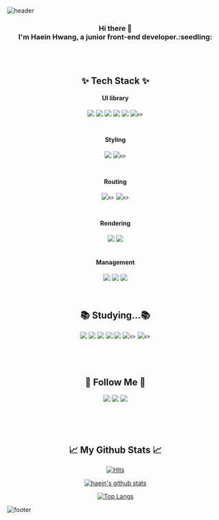 
![header](https://capsule-render.vercel.app/api?type=waving&color=gradient&height=250&section=header&text=Hi!%20I'm%20Hyein!&fontColor=FFFFFF&animation=scaleIn&fontSize=90&fontAlignY=38)

<div align="center">
<h3> Hi there 👋
<br>I'm Haein Hwang, a junior front-end developer.:seedling: </br>
</h3>


<br>
<br>


## ✨ Tech Stack ✨


#### UI library 
<div>
 <img src="https://img.shields.io/badge/HTML5-E34F26?style=flat&logo=HTML5&logoColor=white"/>
 <img src="https://img.shields.io/badge/CSS3-1572B6?style=flat&logo=CSS3&logoColor=white"/>
 <img src="https://img.shields.io/badge/JavaScript-F7DF1E?style=flat&logo=JavaScript&logoColor=white"/>
 <img src="https://img.shields.io/badge/React-61DAFB?style=flat&logo=React&logoColor=white"/>
 <img src="https://img.shields.io/badge/React Hooks-EC5990?style=flat&logo=reacthookfor&logoColor=white"/>
 <img src="https://img.shields.io/badge/TypeScript-3178C6?style=flat&logo=TypeScript&logoColor=white"/>✏️
</div>

<br>

#### Styling
  <div>
  <img src="https://img.shields.io/badge/Css Modules-1572B6?style=flat&logo=cssmodules&logoColor=white"/>
  <img src="https://img.shields.io/badge/Sass-CC6699?style=flat&logo=sass&logoColor=white"/>✏️
  </div>

<br>

#### Routing
 <div>
 <img src="https://img.shields.io/badge/React Router-CA4245?style=flat&logo=reactrouter&logoColor=white"/>✏️ 
 <img src="https://img.shields.io/badge/Next.js-F7DF1E?style=flat&logo=Next.js&logoColor=white"/>✏️
 </div>

<br>

#### Rendering 
  <div>
  <img src="https://img.shields.io/badge/CRA-09D3AC?style=flat&logo=createreactapp&logoColor=white"/> 
  <img src="https://img.shields.io/badge/Vite-646CFF?style=flat&logo=vite&logoColor=white"/>
  </div>

<br>

#### Management 
  <div>
  <img src="https://img.shields.io/badge/Git-F05032?style=flate&logo=Git&logoColor=white"/>
  <img src="https://img.shields.io/badge/Github-181717?style=flat-&logo=github&logoColor=white"/>
  <img src="https://img.shields.io/badge/Notion-0000006?style=flat&logo=notion&logoColor=white"/>
  <!--<img src="https://img.shields.io/badge/Velog-20C997?style=flat&logo=velog&logoColor=white"/>-->
  <!-- <img src="https://img.shields.io/badge/Tistory-000000?style=flat&logo=tistory&logoColor=white"/> -->
  </div>

<br>
<br>

## 📚 Studying...📚 
  <div>
  <img src="https://img.shields.io/badge/Redux-764ABC?style=flat&logo=Redux&logoColor=white"/>
  <img src="https://img.shields.io/badge/MobX-FF9955?style=flat&logo=MobX&logoColor=white"/>
  <img src="https://img.shields.io/badge/Vue.js-4FC08D?style=flat&logo=Vue.js&logoColor=white"/>
  <img src="https://img.shields.io/badge/Node.js-339933?style=flat&logo=Node.js&logoColor=white"/>
  <img src="https://img.shields.io/badge/jquery-0769AD?style=flat&logo=jquery&logoColor=white"/>
  <img src="https://img.shields.io/badge/SCSS-646CFF?style=flat&logo=SCSS&logoColor=white"/>✏️
  <img src="https://img.shields.io/badge/Recoil-764ABC?style=flat&logo=Recoil&logoColor=white"/>✏️
  </div>

<br>
<br>
<br>

## 🌈 Follow Me 🌈
  <a href=""><img src="https://img.shields.io/badge/Tech%20Blog-11B48A?style=flat-square&logo=Vimeo&logoColor=white&link=https://velog.io/"/></a>
  <a href="https://www.instagram.com/haeini_/"><img src="https://img.shields.io/badge/Instagram-E4405F?style=flat-square&logo=Instagram&logoColor=white&link=https://www.instagram.com/haeini_/"/></a>
  <a href="mailto:dlsdl9037@gmail.com"><img src="https://img.shields.io/badge/Gmail-d14836?style=flat-square&logo=Gmail&logoColor=white&link=dlsdl9037@gmail.com"/></a>

<br>
<br>
<br>

## 📈 My Github Stats 📈

[![Hits](https://hits.seeyoufarm.com/api/count/incr/badge.svg?url=https%3A%2F%2Fgithub.com%2Fhwanghaein&count_bg=%23FFA8EF&title_bg=%23D1A0FF&icon=codeigniter.svg&icon_color=%23FFFFFF&title=hits&edge_flat=false)](https://hits.seeyoufarm.com)

[![haein's github stats](https://github-readme-stats.vercel.app/api?username=hwanghaein&count_private=true&custom_title=Haein's%20Github&bg_color=360,B266FF,E5CCFF,FFCCFF&title_color=FFFFFF&text_color=FFFFFF)](https://github.com/hwanghaein/github-readme-stats)

[![Top Langs](https://github-readme-stats.vercel.app/api/top-langs/?username=hwanghaein&layout=compact)](https://github.com/hwanghaein/github-readme-stats)

</div>

![footer](https://capsule-render.vercel.app/api?type=waving&color=gradient&height=150&section=footer)
